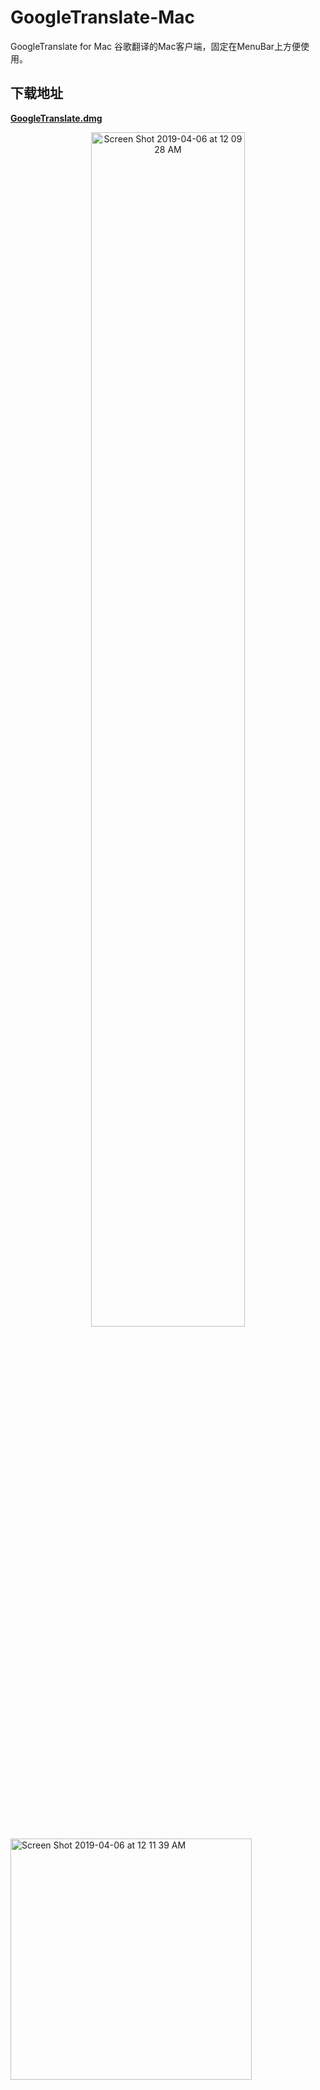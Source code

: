 # GoogleTranslate-Mac
GoogleTranslate for Mac 谷歌翻译的Mac客户端，固定在MenuBar上方便使用。



## 下载地址

[**GoogleTranslate.dmg**](https://github.com/xaoxuu/GoogleTranslate-Mac/releases/latest/)


<center><img width="70%" alt="Screen Shot 2019-04-06 at 12 09 28 AM" src="https://user-images.githubusercontent.com/16400144/55641655-00043c80-5801-11e9-92a5-a0684babaa14.png"></center>


<img width="386" alt="Screen Shot 2019-04-06 at 12 11 39 AM" src="https://user-images.githubusercontent.com/16400144/55641473-971cc480-5800-11e9-9493-a9a81c2d8b4c.png">
